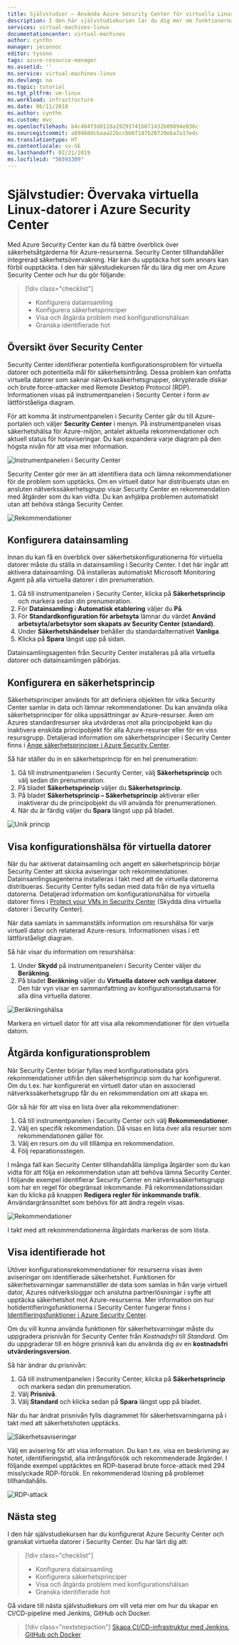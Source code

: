 ```yaml
---
title: Självstudier – Använda Azure Security Center för virtuella Linux-datorer i Azure | Microsoft Docs
description: I den här självstudiekursen lär du dig mer om funktionerna i Azure Security Center, som hjälper dig att skydda dina virtuella Linux-datorer i Azure.
services: virtual-machines-linux
documentationcenter: virtual-machines
author: cynthn
manager: jeconnoc
editor: tysonn
tags: azure-resource-manager
ms.assetid: ''
ms.service: virtual-machines-linux
ms.devlang: na
ms.topic: tutorial
ms.tgt_pltfrm: vm-linux
ms.workload: infrastructure
ms.date: 06/11/2018
ms.author: cynthn
ms.custom: mvc
ms.openlocfilehash: b4c484f3dd118a19291741b071432b09894e836c
ms.sourcegitcommit: a8948ddcbaaa22bccbb6f187b20720eba7a17edc
ms.translationtype: HT
ms.contentlocale: sv-SE
ms.lasthandoff: 02/21/2019
ms.locfileid: "56593309"
---
```

# <a name="tutorial-use-azure-security-center-to-monitor-linux-virtual-machines"></a>Självstudier: Övervaka virtuella Linux-datorer i Azure Security Center

Med Azure Security Center kan du få bättre överblick över säkerhetsåtgärderna för Azure-resurserna. Security Center tillhandahåller integrerad säkerhetsövervakning. Här kan du upptäcka hot som annars kan förbli oupptäckta. I den här självstudiekursen får du lära dig mer om Azure Security Center och hur du gör följande:
 
> [!div class="checklist"]
> * Konfigurera datainsamling
> * Konfigurera säkerhetsprinciper
> * Visa och åtgärda problem med konfigurationshälsan
> * Granska identifierade hot

## <a name="security-center-overview"></a>Översikt över Security Center

Security Center identifierar potentiella konfigurationsproblem för virtuella datorer och potentiella mål för säkerhetsintrång. Dessa problem kan omfatta virtuella datorer som saknar nätverkssäkerhetsgrupper, okrypterade diskar och brute force-attacker med Remote Desktop Protocol (RDP). Informationen visas på instrumentpanelen i Security Center i form av lättförståeliga diagram.

För att komma åt instrumentpanelen i Security Center går du till Azure-portalen och väljer **Security Center** i menyn. På instrumentpanelen visas säkerhetshälsa för Azure-miljön, antalet aktuella rekommendationer och aktuell status för hotaviseringar. Du kan expandera varje diagram på den högsta nivån för att visa mer information.

![Instrumentpanelen i Security Center](./media/tutorial-azure-security/asc-dash.png)

Security Center gör mer än att identifiera data och lämna rekommendationer för de problem som upptäcks. Om en virtuell dator har distribuerats utan en ansluten nätverkssäkerhetsgrupp visar Security Center en rekommendation med åtgärder som du kan vidta. Du kan avhjälpa problemen automatiskt utan att behöva stänga Security Center.  

![Rekommendationer](./media/tutorial-azure-security/recommendations.png)

## <a name="set-up-data-collection"></a>Konfigurera datainsamling

Innan du kan få en överblick över säkerhetskonfigurationerna för virtuella datorer måste du ställa in datainsamling i Security Center. I det här ingår att aktivera datainsamling. Då installeras automatiskt Microsoft Monitoring Agent på alla virtuella datorer i din prenumeration.

1. Gå till instrumentpanelen i Security Center, klicka på **Säkerhetsprincip** och markera sedan din prenumeration. 
2. För **Datainsamling** i **Automatisk etablering** väljer du **På**.
3. För **Standardkonfiguration för arbetsyta** lämnar du värdet **Använd arbetsyta/arbetsytor som skapats av Security Center (standard)**.
4. Under **Säkerhetshändelser** behåller du standardalternativet **Vanliga**.
4. Klicka på **Spara** längst upp på sidan. 

Datainsamlingsagenten från Security Center installeras på alla virtuella datorer och datainsamlingen påbörjas. 

## <a name="set-up-a-security-policy"></a>Konfigurera en säkerhetsprincip

Säkerhetsprinciper används för att definiera objekten för vilka Security Center samlar in data och lämnar rekommendationer. Du kan använda olika säkerhetsprinciper för olika uppsättningar av Azure-resurser. Även om Azures standardresurser ska utvärderas mot alla principobjekt kan du inaktivera enskilda principobjekt för alla Azure-resurser eller för en viss resursgrupp. Detaljerad information om säkerhetsprinciper i Security Center finns i [Ange säkerhetsprinciper i Azure Security Center](../../security-center/security-center-policies.md). 

Så här ställer du in en säkerhetsprincip för en hel prenumeration:

1. Gå till instrumentpanelen i Security Center, välj **Säkerhetsprincip** och välj sedan din prenumeration.
2. På bladet **Säkerhetsprincip** väljer du **Säkerhetsprincip**. 
3. På bladet **Säkerhetsprincip – Säkerhetsprincip** aktiverar eller inaktiverar du de principobjekt du vill använda för prenumerationen.
4. När du är färdig väljer du **Spara** längst upp på bladet. 

![Unik princip](./media/tutorial-azure-security/unique-policy.png)

## <a name="view-vm-configuration-health"></a>Visa konfigurationshälsa för virtuella datorer

När du har aktiverat datainsamling och angett en säkerhetsprincip börjar Security Center att skicka aviseringar och rekommendationer. Datainsamlingsagenterna installeras i takt med att de virtuella datorerna distribueras. Security Center fylls sedan med data från de nya virtuella datorerna. Detaljerad information om konfigurationshälsa för virtuella datorer finns i [Protect your VMs in Security Center](../../security-center/security-center-virtual-machine-recommendations.md) (Skydda dina virtuella datorer i Security Center). 

När data samlats in sammanställs information om resurshälsa för varje virtuell dator och relaterad Azure-resurs. Informationen visas i ett lättförståeligt diagram. 

Så här visar du information om resurshälsa:

1.  Under **Skydd** på instrumentpanelen i Security Center väljer du **Beräkning**. 
2.  På bladet **Beräkning** väljer du **Virtuella datorer och vanliga datorer**. Den här vyn visar en sammanfattning av konfigurationsstatusarna för alla dina virtuella datorer.

![Beräkningshälsa](./media/tutorial-azure-security/compute-health.png)

Markera en virtuell dator för att visa alla rekommendationer för den virtuella datorn. 

## <a name="remediate-configuration-issues"></a>Åtgärda konfigurationsproblem

När Security Center börjar fyllas med konfigurationsdata görs rekommendationer utifrån den säkerhetsprincip som du har konfigurerat. Om du t.ex. har konfigurerat en virtuell dator utan en associerad nätverkssäkerhetsgrupp får du en rekommendation om att skapa en. 

Gör så här för att visa en lista över alla rekommendationer: 

1. Gå till instrumentpanelen i Security Center och välj **Rekommendationer**.
2. Välj en specifik rekommendation. Då visas en lista över alla resurser som rekommendationen gäller för.
3. Välj en resurs om du vill tillämpa en rekommendation. 
4. Följ reparationsstegen. 

I många fall kan Security Center tillhandahålla lämpliga åtgärder som du kan vidta för att följa en rekommendation utan att behöva lämna Security Center. I följande exempel identifierar Security Center en nätverkssäkerhetsgrupp som har en regel för obegränsat inkommande. På rekommendationssidan kan du klicka på knappen **Redigera regler för inkommande trafik**. Användargränssnittet som behövs för att ändra regeln visas. 

![Rekommendationer](./media/tutorial-azure-security/remediation.png)

I takt med att rekommendationerna åtgärdats markeras de som lösta. 

## <a name="view-detected-threats"></a>Visa identifierade hot

Utöver konfigurationsrekommendationer för resurserna visas även aviseringar om identifierade säkerhetshot. Funktionen för säkerhetsvarningar sammanställer de data som samlas in från varje virtuell dator, Azures nätverksloggar och anslutna partnerlösningar i syfte att upptäcka säkerhetshot mot Azure-resurserna. Mer information om hur hotidentifieringsfunktionerna i Security Center fungerar finns i [Identifieringsfunktioner i Azure Security Center](../../security-center/security-center-detection-capabilities.md).

Om du vill kunna använda funktionen för säkerhetsvarningar måste du uppgradera prisnivån för Security Center från *Kostnadsfri* till *Standard*. Om du uppgraderar till en högre prisnivå kan du använda dig av en **kostnadsfri utvärderingsversion**. 

Så här ändrar du prisnivån:  

1. Gå till instrumentpanelen i Security Center, klicka på **Säkerhetsprincip** och markera sedan din prenumeration.
2. Välj **Prisnivå**.
3. Välj **Standard** och klicka sedan på **Spara** längst upp på bladet.


När du har ändrat prisnivån fylls diagrammet för säkerhetsvarningarna på i takt med att säkerhetshoten upptäcks.

![Säkerhetsaviseringar](./media/tutorial-azure-security/security-alerts.png)

Välj en avisering för att visa information. Du kan t.ex. visa en beskrivning av hotet, identifieringstid, alla intrångsförsök och rekommenderade åtgärder. I följande exempel upptäcktes en RDP-baserad brute force-attack med 294 misslyckade RDP-försök. En rekommenderad lösning på problemet tillhandahålls.

![RDP-attack](./media/tutorial-azure-security/rdp-attack.png)

## <a name="next-steps"></a>Nästa steg
I den här självstudiekursen har du konfigurerat Azure Security Center och granskat virtuella datorer i Security Center. Du har lärt dig att:

> [!div class="checklist"]
> * Konfigurera datainsamling
> * Konfigurera säkerhetsprinciper
> * Visa och åtgärda problem med konfigurationshälsan
> * Granska identifierade hot

Gå vidare till nästa självstudiekurs om vill veta mer om hur du skapar en CI/CD-pipeline med Jenkins, GitHub och Docker.

> [!div class="nextstepaction"]
> [Skapa CI/CD-infrastruktur med Jenkins, GitHub och Docker](tutorial-jenkins-github-docker-cicd.md)

